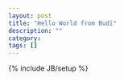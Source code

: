 ```yaml
---
layout: post
title: "Hello World from Budi"
description: ""
category: 
tags: []
---
```

{% include JB/setup %}
